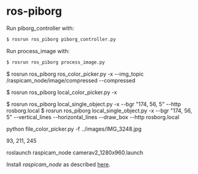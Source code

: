 # ros-piborg 

Run piborg_controller with:
```bash
$ rosrun ros_piborg piborg_controller.py
```

Run process_image with:
```bash
$ rosrun ros_piborg process_image.py
```

$ rosrun ros_piborg ros_color_picker.py -x --img_topic /raspicam_node/image/compressed --compressed 

$ rosrun ros_piborg local_color_picker.py -x 

$ rosrun ros_piborg local_single_object.py -x --bgr "174, 56, 5" --http rosborg.local
$ rosrun ros_piborg local_single_object.py -x --bgr "174, 56, 5" --vertical_lines --horizontal_lines --draw_box --http rosborg.local

python file_color_picker.py -f ../images/IMG_3248.jpg

93, 211, 245


roslaunch raspicam_node camerav2_1280x960.launch

Install *raspicam_node* as described [here](https://github.com/UbiquityRobotics/raspicam_node).